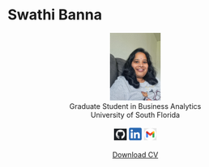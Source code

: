 # Swathi Banna

<center>
<img src="SwathiBanna.jpg" style="width: 20%; height: auto;"><br>
  Graduate Student in Business Analytics<br>  
  University of South Florida<br></br>
  <a href="https://github.com/swathi-banna/Projects"><img src="github icon.png" alt="github" style="width:5%;"></a>
  <a href="https://www.linkedin.com/in/swathi-banna/"><img src="linkedin icon.png" alt="linkedin" style="width:5%;"></a>
  <a href="swathi.banna27@gmail.com"><img src="gmail icon.png" alt="gmail" style="width:5%;"><br></br>
  <a href="SwathiResume.pdf" download>Download CV</a>
</center>




